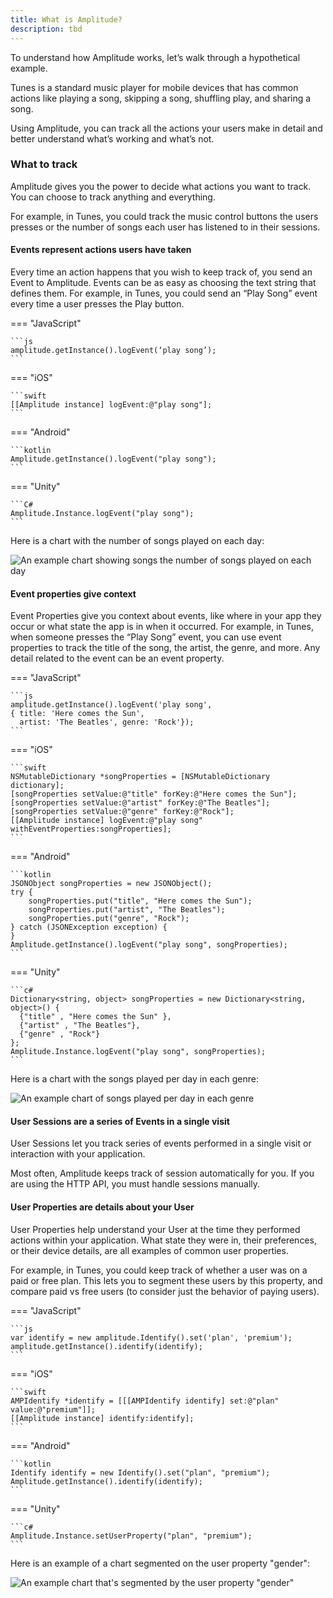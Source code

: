 ```yaml
---
title: What is Amplitude?
description: tbd
---
```


To understand how Amplitude works, let’s walk through a hypothetical example.

Tunes is a standard music player for mobile devices that has common actions like playing a song, skipping a song, shuffling play, and sharing a song.

Using Amplitude, you can track all the actions your users make in detail and better understand what’s working and what’s not.

### What to track

Amplitude gives you the power to decide what actions you want to track. You can choose to track anything and everything.

For example, in Tunes, you could track the music control buttons the users presses or the number of songs each user has listened to in their sessions.

#### Events represent actions users have taken

Every time an action happens that you wish to keep track of, you send an Event to Amplitude. Events can be as easy as choosing the text string that defines them.
For example, in Tunes, you could send an “Play Song” event every time a user presses the Play button.

=== "JavaScript"

    ```js
    amplitude.getInstance().logEvent(‘play song’);
    ```

=== "iOS"

    ```swift
    [[Amplitude instance] logEvent:@"play song"];
    ```

=== "Android"

    ```kotlin
    Amplitude.getInstance().logEvent("play song");
    ```

=== "Unity"

    ```C#
    Amplitude.Instance.logEvent("play song");
    ```

Here is a chart with the number of songs played on each day:

![An example chart showing songs the number of songs played on each day](../assets/images/analytics-chart-songs-played.png)

#### Event properties give context

Event Properties give you context about events, like where in your app they occur or what state the app is in when it occurred.
For example, in Tunes, when someone presses the “Play Song” event, you can use event properties to track the
 title of the song, the artist, the genre, and more. Any detail related to the event can be an event property.

=== "JavaScript"

    ```js
    amplitude.getInstance().logEvent('play song',
    { title: 'Here comes the Sun',
      artist: 'The Beatles', genre: 'Rock'});
    ```

=== "iOS"

    ```swift
    NSMutableDictionary *songProperties = [NSMutableDictionary dictionary];
    [songProperties setValue:@"title" forKey:@"Here comes the Sun"];
    [songProperties setValue:@"artist" forKey:@"The Beatles"];
    [songProperties setValue:@"genre" forKey:@"Rock"];
    [[Amplitude instance] logEvent:@"play song" withEventProperties:songProperties];
    ```

=== "Android"

    ```kotlin
    JSONObject songProperties = new JSONObject();
    try {
        songProperties.put("title", "Here comes the Sun");
        songProperties.put("artist", "The Beatles");
        songProperties.put("genre", "Rock");
    } catch (JSONException exception) {
    }
    Amplitude.getInstance().logEvent("play song", songProperties);
    ```

=== "Unity"

    ```c#
    Dictionary<string, object> songProperties = new Dictionary<string, object>() {
      {"title" , "Here comes the Sun" },
      {"artist" , "The Beatles"},
      {"genre" , "Rock"}
    };
    Amplitude.Instance.logEvent("play song", songProperties);
    ```

Here is a chart with the songs played per day in each genre:

![An example chart of songs played per day in each genre](../assets/images/analytics-chart-songs-played-by-genre.png)

#### User Sessions are a series of Events in a single visit

User Sessions let you track series of events performed in a single visit or interaction with your application.

Most often, Amplitude keeps track of session automatically for you. If you are using the HTTP API, you must handle sessions manually.

#### User Properties are details about your User

User Properties help understand your User at the time they performed actions within your application.
 What state they were in, their preferences, or their device details, are all examples of common user properties.

For example, in Tunes, you could keep track of whether a user was on a paid or free plan.
 This lets you to segment these users by this property, and compare paid vs free users (to consider just the behavior of paying users).

=== "JavaScript"

    ```js
    var identify = new amplitude.Identify().set('plan', 'premium');
    amplitude.getInstance().identify(identify);
    ```

=== "iOS"

    ```swift
    AMPIdentify *identify = [[[AMPIdentify identify] set:@"plan" value:@"premium"]];
    [[Amplitude instance] identify:identify];
    ```

=== "Android"

    ```kotlin
    Identify identify = new Identify().set("plan", "premium");
    Amplitude.getInstance().identify(identify);
    ```

=== "Unity"

    ```c#
    Amplitude.Instance.setUserProperty("plan", "premium");
    ```

Here is an example of a chart segmented on the user property "gender":

![An example chart that's segmented by the user property "gender"](../asssets/images/../../assets/images/analytics-chart-songs-played-by-gender.png)
